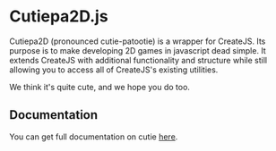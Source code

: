 # Cutiepa2D.js

Cutiepa2D (pronounced cutie-patootie) is a wrapper for CreateJS. Its purpose is to make developing 2D games in javascript dead simple. It extends CreateJS with additional functionality and structure while still allowing you to access all of CreateJS's existing utilities.

We think it's quite cute, and we hope you do too.

## Documentation
You can get full documentation on cutie [here](http://greysonp.github.io/cutiepa2d).
